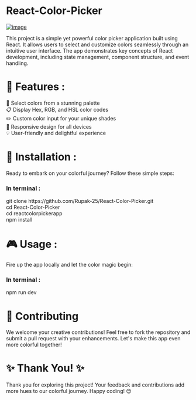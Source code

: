 # React-Color-Picker


<a href="https://react-color-picker-sepia.vercel.app/">
  <img src="https://github.com/user-attachments/assets/c844ea37-05d6-4f2b-98af-f38fde2ddcaa" alt="image">
</a>

This project is a simple yet powerful color picker application built using React. It allows users to select and customize colors seamlessly through an intuitive user interface. The app demonstrates key concepts of React development, including state management, component structure, and event handling.

<h1>🌟 Features :</h1>
🌈 Select colors from a stunning palette<br/>
📋 Display Hex, RGB, and HSL color codes<br/>
✏️ Custom color input for your unique shades<br/>
📱 Responsive design for all devices<br/>
💡 User-friendly and delightful experience<br/>

<h1>🚀 Installation : </h1>
Ready to embark on your colorful journey? Follow these simple steps:<br/>
<h3><b>In terminal :</b></h3>
git clone https://github.com/Rupak-25/React-Color-Picker.git<br/>
cd React-Color-Picker<br/>
cd reactcolorpickerapp<br/>
npm install<br/>

<h1>🎮 Usage :</h1> 
Fire up the app locally and let the color magic begin:<br/>
<h3><b>In terminal :</b></h3>
npm run dev<br/>

<h1>🤝 Contributing </h1>
We welcome your creative contributions! Feel free to fork the repository and submit a pull request with your enhancements. Let's make this app even more colorful together!

<h1>✨ Thank You! ✨</h1>
Thank you for exploring this project! Your feedback and contributions add more hues to our colorful journey. Happy coding! 😊
